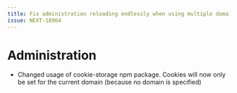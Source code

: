 ```yaml
---
title: Fix administration reloading endlessly when using multiple domains on same main domain
issue: NEXT-18964
---
```

# Administration
* Changed usage of cookie-storage npm package. Cookies will now only be set for the current domain (because no domain is specified)

